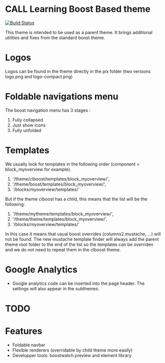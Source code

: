 CALL Learning Boost Based theme
==

[![Build Status](https://travis-ci.org/call-learning/moodle-theme_clboost.svg?branch=master)](https://travis-ci.org/call-learning/moodle-theme_clboost)

This theme is intended to be used as a parent theme. It brings additional utilities
and fixes from the standard boost theme. 


Logos
==

Logos can be found in the theme directly in the pix folder (two versions logo.png and logo-compact.png)

Foldable navigations menu
==

The boost navigation menu has 3 stages :
1. Fully collapsed
2. Just show icons
3. Fully unfolded


Templates
==

We usually look for templates in the following order (component = block_myoverview for example).

1. '/theme/clboost/templates/block_myoverview/',
2. '/theme/boost/templates/block_myoverview/',
3. '/blocks/myoverview/templates/'

But if the theme clboost has a child, this means that the list will be the following:

1. '/theme/mytheme/templates/block_myoverview/',
2. '/theme/theme/templates/block_myoverview/',
3. '/blocks/myoverview/templates/'
 
In this case it means that usual boost overrides (columns2.mustache, ...) will not be found.
The new mustache template finder will always add the parent theme root folder to the end of the list so the templates
can be overriden and we do not need to repeat them in the clboost theme.

Google Analytics
==

* Google analytics code can be inserted into the page header. The settings will
also appear in the subthemes.
  
TODO
==


Features
==

* Foldable navbar
* Flexible renderers (overridable by child theme more easily)
* Developper tools: boostwatch preview and element library 